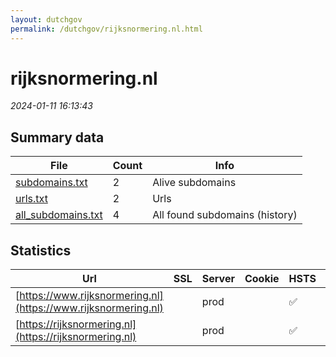```yaml
---
layout: dutchgov
permalink: /dutchgov/rijksnormering.nl.html
---
```



# rijksnormering.nl
*2024-01-11 16:13:43*
## Summary data


| File       | Count | Info |
|------------|-------|------|
|[subdomains.txt](/data/rijksnormering.nl/subdomains.txt)|2|Alive subdomains|
|[urls.txt](/data/rijksnormering.nl/urls.txt)|2|Urls|
|[all_subdomains.txt](/data/rijksnormering.nl/all_subdomains.txt)|4|All found subdomains (history)|


## Statistics


| Url | SSL | Server | Cookie | HSTS | CSP | XFO | XXP | RP | Tech |Title |
|------------|-------|------|------|------|------|------|------|------|------|------|
|[https://www.rijksnormering.nl](https://www.rijksnormering.nl)| |prod| |:white_check_mark: | | :white_check_mark: | :white_check_mark: | :white_check_mark: |HSTS||
|[https://rijksnormering.nl](https://rijksnormering.nl)| |prod| |:white_check_mark: | | :white_check_mark: | :white_check_mark: | :white_check_mark: |HSTS||